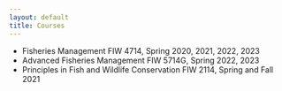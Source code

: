 ```yaml
---
layout: default
title: Courses
---
```


 - Fisheries Management FIW 4714, Spring 2020, 2021, 2022, 2023
 - Advanced Fisheries Management FIW 5714G, Spring 2022, 2023
 - Principles in Fish and Wildlife Conservation FIW 2114, Spring and Fall 2021
